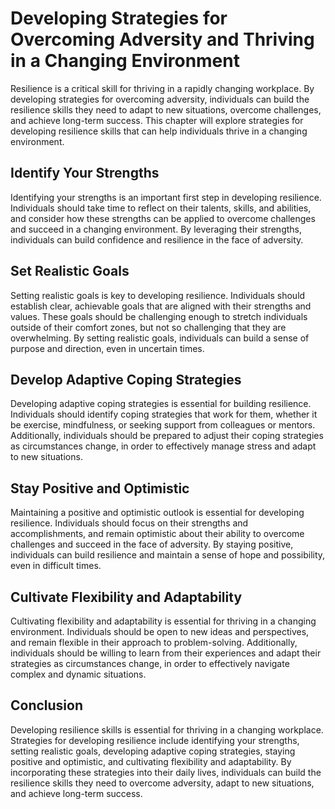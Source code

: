 Developing Strategies for Overcoming Adversity and Thriving in a Changing Environment
===================================================================================================================================

Resilience is a critical skill for thriving in a rapidly changing workplace. By developing strategies for overcoming adversity, individuals can build the resilience skills they need to adapt to new situations, overcome challenges, and achieve long-term success. This chapter will explore strategies for developing resilience skills that can help individuals thrive in a changing environment.

Identify Your Strengths
-----------------------

Identifying your strengths is an important first step in developing resilience. Individuals should take time to reflect on their talents, skills, and abilities, and consider how these strengths can be applied to overcome challenges and succeed in a changing environment. By leveraging their strengths, individuals can build confidence and resilience in the face of adversity.

Set Realistic Goals
-------------------

Setting realistic goals is key to developing resilience. Individuals should establish clear, achievable goals that are aligned with their strengths and values. These goals should be challenging enough to stretch individuals outside of their comfort zones, but not so challenging that they are overwhelming. By setting realistic goals, individuals can build a sense of purpose and direction, even in uncertain times.

Develop Adaptive Coping Strategies
----------------------------------

Developing adaptive coping strategies is essential for building resilience. Individuals should identify coping strategies that work for them, whether it be exercise, mindfulness, or seeking support from colleagues or mentors. Additionally, individuals should be prepared to adjust their coping strategies as circumstances change, in order to effectively manage stress and adapt to new situations.

Stay Positive and Optimistic
----------------------------

Maintaining a positive and optimistic outlook is essential for developing resilience. Individuals should focus on their strengths and accomplishments, and remain optimistic about their ability to overcome challenges and succeed in the face of adversity. By staying positive, individuals can build resilience and maintain a sense of hope and possibility, even in difficult times.

Cultivate Flexibility and Adaptability
--------------------------------------

Cultivating flexibility and adaptability is essential for thriving in a changing environment. Individuals should be open to new ideas and perspectives, and remain flexible in their approach to problem-solving. Additionally, individuals should be willing to learn from their experiences and adapt their strategies as circumstances change, in order to effectively navigate complex and dynamic situations.

Conclusion
----------

Developing resilience skills is essential for thriving in a changing workplace. Strategies for developing resilience include identifying your strengths, setting realistic goals, developing adaptive coping strategies, staying positive and optimistic, and cultivating flexibility and adaptability. By incorporating these strategies into their daily lives, individuals can build the resilience skills they need to overcome adversity, adapt to new situations, and achieve long-term success.
